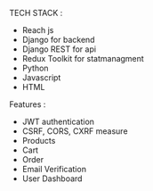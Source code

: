 TECH STACK : 
<ul>
    <li>Reach js</li>
    <li>Django for backend</li>
    <li>Django REST for api</li>
    <li>Redux Toolkit for statmanagment</li>
    <li>Python</li>
    <li>Javascript</li>
    <li>HTML</li>
</ul>

Features : 
<ul>
    <li>JWT authentication</li>
    <li>CSRF, CORS, CXRF measure</li>
    <li>Products</li>
    <li>Cart</li>
    <li>Order</li>
    <li>Email Verification</li>
    <li>User Dashboard</li>
</ul>
